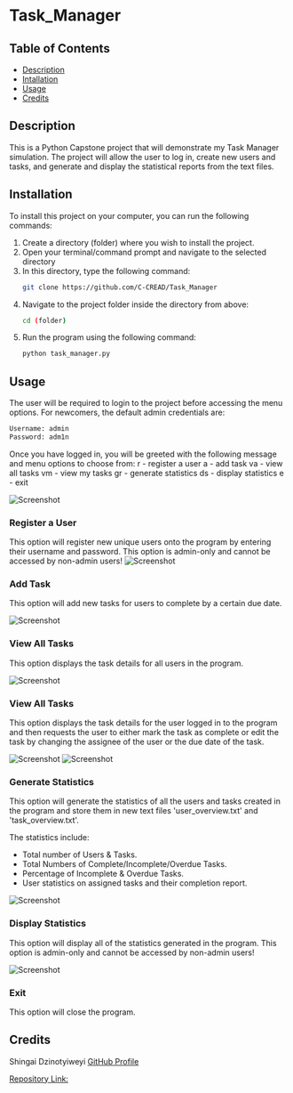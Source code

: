 # Task_Manager

## Table of Contents
- [Description](#description)
- [Intallation](#installation)
- [Usage](#usage)
- [Credits](#credits)

## Description
This is a Python Capstone project that will demonstrate my Task Manager simulation. The project will allow the user to log in, create new users and tasks, and generate and display the statistical reports from the text files. 

## Installation
To install this project on your computer, you can run the following commands:
1. Create a directory (folder) where you wish to install the project.
2. Open your terminal/command prompt and navigate to the selected directory
3. In this directory, type the following command:
     ```sh
     git clone https://github.com/C-CREAD/Task_Manager
     ```
4. Navigate to the project folder inside the directory from above:
     ```sh
     cd (folder)
     ```
5. Run the program using the following command:
     ```sh
     python task_manager.py 
     ```

## Usage
The user will be required to login to the project before accessing the menu options. For newcomers, the default admin credentials are:
```sh
Username: admin
Password: adm1n
```

Once you have logged in, you will be greeted with the following message and menu options to choose from:
r - register a user
a - add task
va - view all tasks
vm - view my tasks
gr - generate statistics
ds - display statistics 
e - exit

![Screenshot](images/1_login.png)

### Register a User
This option will register new unique users onto the program by entering their username and password.
This option is admin-only and cannot be accessed by non-admin users!
![Screenshot](images/2_register.png)

### Add Task
This option will add new tasks for users to complete by a certain due date. 

![Screenshot](images/3-add.png)

### View All Tasks
This option displays the task details for all users in the program.

![Screenshot](images/4_view_all.png)

### View All Tasks
This option displays the task details for the user logged in to the program and then requests the user to either mark the task as complete or edit the task by changing the assignee of the user or the due date of the task. 

![Screenshot](images/5_view_mine_1.png)
![Screenshot](images/5_view_mine_2.png)

### Generate Statistics
This option will generate the statistics of all the users and tasks created in the program and store them in new text files 'user_overview.txt' and 'task_overview.txt'.

The statistics include:
- Total number of Users & Tasks.
- Total Numbers of Complete/Incomplete/Overdue Tasks.
- Percentage of Incomplete & Overdue Tasks.
- User statistics on assigned tasks and their completion report.

![Screenshot](images/6_generate.png)

### Display Statistics
This option will display all of the statistics generated in the program.
This option is admin-only and cannot be accessed by non-admin users!

![Screenshot](images/7_display.png)

### Exit
This option will close the program.

## Credits
Shingai Dzinotyiweyi [GitHub Profile](https://github.com/C-CREAD)

[Repository Link:](https://github.com/C-CREAD/Task_Manager) 

